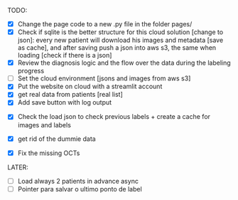 TODO:

* [X] Change the page code to a new .py file in the folder pages/
* [X] Check if sqlite is the better structure for this cloud solution [change to json]: every new patient will download his images and metadata [save as cache], and after saving push a json into aws s3, the same when loading [check if there is a json]
* [X] Review the diagnosis logic and the flow over the data during the labeling progress
* [ ] Set the cloud environment [jsons and images from aws s3]
* [X] Put the website on cloud with a streamlit account
* [X] get real data from patients [real list]
* [X] Add save button with log output

- [X] Check the load json to check previous labels + create a cache for images and labels
- [X] get rid of the dummie data
- [X] Fix the missing OCTs



LATER:

- [ ] Load always 2 patients in advance async
- [ ] Pointer para salvar o ultimo ponto de label
